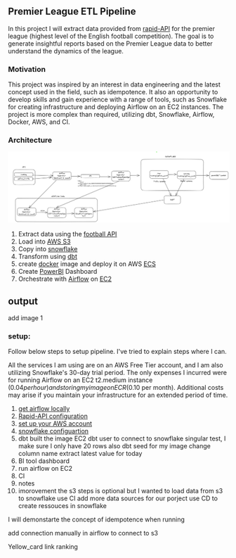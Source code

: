 ## Premier League ETL Pipeline

In this project I will extract data provided from [rapid-API](https://rapidapi.com/hub) for the premier league (highest level of the English football competition).
The goal is to generate insightful reports based on the Premier League data to better understand the dynamics of the league.

### Motivation
This project was inspired by an interest in data engineering and the latest concept used in the field, such as idempotence. It also an opportunity to develop skills and gain experience with a range of tools, such as Snowflake for creating infrastructure and deploying Airflow on an EC2 instances. The project is more complex than required, utilizing dbt, Snowflake, Airflow, Docker, AWS, and CI.

### Architecture 

![Image description](images/architecture_plot_initial.png)
1. Extract data using the [football API](https://rapidapi.com/api-sports/api/API-FOOTBALL)
2. Load into [AWS S3](https://aws.amazon.com/s3/)
3. Copy into [snowflake](https://www.snowflake.com/en/)
4. Transform using [dbt](https://www.getdbt.com/)
5. create [docker](https://www.docker.com/) image and deploy it on AWS [ECS](https://aws.amazon.com/ecs/)
6. Create [PowerBI](https://powerbi.microsoft.com/en-gb/) Dashboard
7. Orchestrate with [Airflow](https://airflow.apache.org/) on [EC2](https://aws.amazon.com/ec2/)

## output
add image 1

### setup:

Follow below steps to setup pipeline. I've tried to explain steps where I can. 

All the services I am using are on an AWS Free Tier account, and I am also utilizing Snowflake's 30-day trial period. The only expenses I incurred were for running Airflow on an EC2 t2.medium instance ($0.04 per hour) and storing my image on ECR ($0.10 per month). Additional costs may arise if you maintain your infrastructure for an extended period of time.

1. [get airflow locally](instructions/airflow_local.md) 
2.  [Rapid-API configuration](instructions/Rapid_API_configuration.md)
3.  [set up your AWS account](/instructions/AWS_account.md)
4.  [snowflake configuartion](/instructions/snowflake.md)
5. dbt
    built the image EC2
    dbt user to connect to snowflake
    singular test,
    I make sure I only have 20 rows also
    dbt seed for my image 
    change column name 
    extract latest value for today
6. BI tool dashboard
7. run airflow on EC2
8. CI
9. notes
10. imorovement
    the s3 steps is optional but I wanted to load data from s3 to snowflake
    use CI
    add more data sources for our porject
    use CD to create ressouces in snowflake

I will demonstarte the concept of idempotence when running 


add connection manually in airflow to connect to s3


Yellow_card link
ranking

